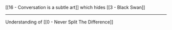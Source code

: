 [[16 - Conversation is a subtle art]] which hides [[3 - Black Swan]]

---

Understanding of [[0 - Never Split The Difference]]
